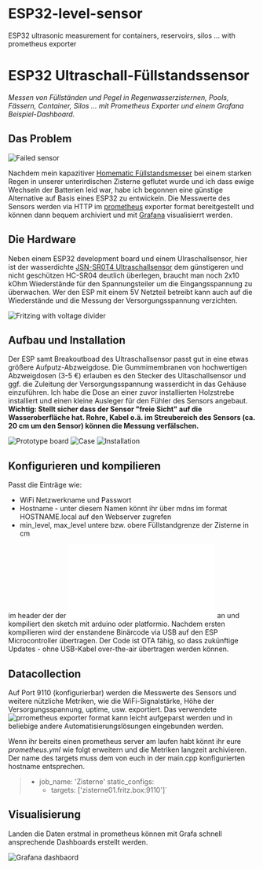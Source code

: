 # ESP32-level-sensor
ESP32 ultrasonic measurement for containers, reservoirs, silos ... with prometheus exporter
# ESP32 Ultraschall-Füllstandssensor 

*Messen von Füllständen und Pegel in Regenwasserzisternen, Pools, Fässern, Container, Silos ... mit Prometheus Exporter und einem Grafana Beispiel-Dashboard.*

## Das Problem

![Failed sensor](/images/old_sensor.jpg)

Nachdem mein kapazitiver [Homematic Füllstandsmesser](https://de.elv.com/elv-homematic-komplettbausatz-kapazitiver-fuellstandsmesser-hm-sen-wa-od-fuer-smart-home-hausautomation-104945) bei einem starken Regen in unserer unterirdischen Zisterne geflutet wurde und ich dass ewige Wechseln der Batterien leid war, habe ich begonnen eine günstige Alternative auf Basis eines ESP32 zu entwickeln. Die Messwerte des Sensors werden via HTTP im [prometheus](https://prometheus.io) exporter format bereitgestellt und können dann bequem archiviert und mit [Grafana](https://grafana.com) visualisierrt werden. 


## Die Hardware

Neben einem ESP32 development board und einem Ulraschallsensor, hier ist der wasserdichte [JSN-SR0T4 Ultraschallsensor](https://www.amazon.de/DollaTek-Wasserdichter-Ultraschall-Abstandssensor-Messwandler-Modul-Arduino/dp/B07PMGJ231) dem günstigeren und nicht geschützen HC-SR04 deutlich überlegen, braucht man noch 2x10 kOhm Wiederstände für den Spannungsteiler um die Eingangsspannung zu überwachen. Wer den ESP mit einem 5V Netzteil betreibt kann auch auf die Wiederstände und die Messung der Versorgungsspannung verzichten.

![Fritzing with voltage divider](/fritzing/zisterne01-voltage-divider.png)




## Aufbau und Installation

Der ESP samt Breakoutboad des Ultraschallsensor passt gut in eine etwas größere Aufputz-Abzweigdose. Die Gummimembranen von hochwertigen Abzweigdosen (3-5 €) erlauben es den Stecker des Ultaschallsensor und ggf. die Zuleitung der Versorgungsspannung wasserdicht in das Gehäuse einzuführen.
Ich habe die Dose an einer zuvor installierten Holzstrebe installiert und einen kleine Ausleger für den Fühler des Sensors angebaut. **Wichtig: Stellt sicher dass der Sensor "freie Sicht" auf die Wasseroberfläche hat. Rohre, Kabel o.ä. im Streubereich des Sensors (ca. 20 cm um den Sensor) können die Messung verfälschen.**

![Prototype board](/images/prototype.jpg)
![Case](/images/case.jpg)
![Installation](/images/installation2.jpg)

## Konfigurieren und kompilieren

Passt die Einträge wie:

* WiFi Netzwerkname und Passwort
* Hostname - unter diesem Namen könnt ihr über mdns im format HOSTNAME.local auf den Webserver zugrefen
* min_level, max_level untere bzw. obere Füllstandgrenze der Zisterne in cm 

im header der der ![main.cpp](/src/main.cpp) an und kompiliert den sketch mit arduino oder platformio. Nachdem ersten kompilieren wird der enstandene Binärcode via USB auf den ESP Microcontroller übertragen. Der Code ist OTA fähig, so dass zukünftige Updates - ohne USB-Kabel over-the-air übertragen werden können.

## Datacollection

Auf Port 9110 (konfigurierbar) werden die Messwerte des Sensors und weitere nützliche Metriken, wie die WiFi-Signalstärke, Höhe der Versorgungsspannung, uptime, usw. exportiert.
Das verwendete ![prrometheus exporter format](/images/screenshot-prometheus.png) kann leicht aufgeparst werden und in beliebige andere Automatisierungslösungen eingebunden werden. 

Wenn ihr bereits einen prometheus server am laufen habt könnt ihr eure *prometheus.yml* wie folgt erweitern und die Metriken langzeit archivieren. Der name des targets muss dem von euch in der main.cpp konfigurierten hostname entsprechen.

 > - job_name: 'Zisterne'
 >   static_configs:
 >     - targets: ['zisterne01.fritz.box:9110']`
      
     
  ## Visualisierung
  
  Landen die Daten erstmal in prometheus können mit Grafa schnell ansprechende Dashboards erstellt werden.
  
  ![Grafana dashbaord](/images/screenshot-grafana.png)





